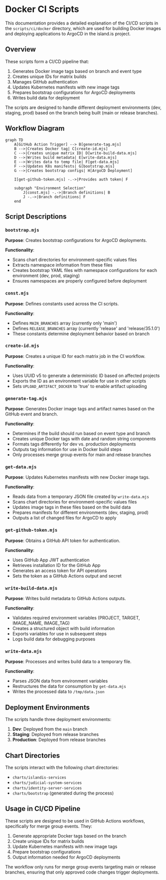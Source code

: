 # Docker CI Scripts

This documentation provides a detailed explanation of the CI/CD scripts in the `scripts/ci/docker` directory, which are used for building Docker images and deploying applications to ArgoCD in the island.is project.

## Overview

These scripts form a CI/CD pipeline that:

1. Generates Docker image tags based on branch and event type
2. Creates unique IDs for matrix builds
3. Manages GitHub authentication
4. Updates Kubernetes manifests with new image tags
5. Prepares bootstrap configurations for ArgoCD deployments
6. Writes build data for deployment

The scripts are designed to handle different deployment environments (dev, staging, prod) based on the branch being built (main or release branches).

## Workflow Diagram

```mermaid
graph TD
    A[GitHub Action Trigger] --> B[generate-tag.mjs]
    B -->|Creates Docker tag| C[create-id.mjs]
    C -->|Creates unique matrix ID| D[write-build-data.mjs]
    D -->|Writes build metadata| E[write-data.mjs]
    E -->|Writes data to temp file| F[get-data.mjs]
    F -->|Updates K8s manifests| G[bootstrap.mjs]
    G -->|Creates bootstrap configs| H[ArgoCD Deployment]

    I[get-github-token.mjs] -.->|Provides auth token| F

    subgraph "Environment Selection"
        J[const.mjs] -.->|Branch definitions| B
        J -.->|Branch definitions| F
    end
```

## Script Descriptions

### `bootstrap.mjs`

**Purpose**: Creates bootstrap configurations for ArgoCD deployments.

**Functionality**:

- Scans chart directories for environment-specific values files
- Extracts namespace information from these files
- Creates bootstrap YAML files with namespace configurations for each environment (dev, prod, staging)
- Ensures namespaces are properly configured before deployment

### `const.mjs`

**Purpose**: Defines constants used across the CI scripts.

**Functionality**:

- Defines `MAIN_BRANCHES` array (currently only 'main')
- Defines `RELEASE_BRANCHES` array (currently 'release' and 'release/35.1.0')
- These constants determine deployment behavior based on branch

### `create-id.mjs`

**Purpose**: Creates a unique ID for each matrix job in the CI workflow.

**Functionality**:

- Uses UUID v5 to generate a deterministic ID based on affected projects
- Exports the ID as an environment variable for use in other scripts
- Sets `UPLOAD_ARTIFACT_DOCKER` to 'true' to enable artifact uploading

### `generate-tag.mjs`

**Purpose**: Generates Docker image tags and artifact names based on the GitHub event and branch.

**Functionality**:

- Determines if the build should run based on event type and branch
- Creates unique Docker tags with date and random string components
- Formats tags differently for dev vs. production deployments
- Outputs tag information for use in Docker build steps
- Only processes merge group events for main and release branches

### `get-data.mjs`

**Purpose**: Updates Kubernetes manifests with new Docker image tags.

**Functionality**:

- Reads data from a temporary JSON file created by `write-data.mjs`
- Scans chart directories for environment-specific values files
- Updates image tags in these files based on the build data
- Prepares manifests for different environments (dev, staging, prod)
- Outputs a list of changed files for ArgoCD to apply

### `get-github-token.mjs`

**Purpose**: Obtains a GitHub API token for authentication.

**Functionality**:

- Uses GitHub App JWT authentication
- Retrieves installation ID for the GitHub App
- Generates an access token for API operations
- Sets the token as a GitHub Actions output and secret

### `write-build-data.mjs`

**Purpose**: Writes build metadata to GitHub Actions outputs.

**Functionality**:

- Validates required environment variables (PROJECT, TARGET, IMAGE_NAME, IMAGE_TAG)
- Creates a structured object with build information
- Exports variables for use in subsequent steps
- Logs build data for debugging purposes

### `write-data.mjs`

**Purpose**: Processes and writes build data to a temporary file.

**Functionality**:

- Parses JSON data from environment variables
- Restructures the data for consumption by `get-data.mjs`
- Writes the processed data to `/tmp/data.json`

## Deployment Environments

The scripts handle three deployment environments:

1. **Dev**: Deployed from the `main` branch
2. **Staging**: Deployed from release branches
3. **Production**: Deployed from release branches

## Chart Directories

The scripts interact with the following chart directories:

- `charts/islandis-services`
- `charts/judicial-system-services`
- `charts/identity-server-services`
- `charts/bootstrap` (generated during the process)

## Usage in CI/CD Pipeline

These scripts are designed to be used in GitHub Actions workflows, specifically for merge group events. They:

1. Generate appropriate Docker tags based on the branch
2. Create unique IDs for matrix builds
3. Update Kubernetes manifests with new image tags
4. Prepare bootstrap configurations
5. Output information needed for ArgoCD deployments

The workflow only runs for merge group events targeting main or release branches, ensuring that only approved code changes trigger deployments.
